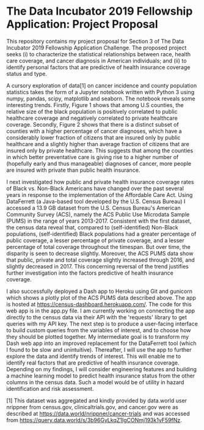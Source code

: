 # The Data Incubator 2019 Fellowship Application: Project Proposal
This repository contains my project proposal for Section 3 of The Data Incubator 2019 Fellowship Application Challenge. The proposed project seeks (i) to characterize the statistical relationships between race, health care coverage, and cancer diagnosis in American individuals; and (ii) to identify personal factors that are predictive of health insurance coverage status and type.

A cursory exploration of data[1] on cancer incidence and county population statistics  takes the form of a Jupyter notebook written with Python 3 using numpy, pandas, scipy, matplotlib and seaborn. The notebook reveals some interesting trends. Firstly, Figure 1 shows that among U.S counties, the relative size of the black population is positively correlated to public healthcare coverage and negatively correlated to private healthcare coverage. Secondly, Figure 2 shows that there is a distinct subset of counties with a higher percentage of cancer diagnoses, which have a considerably lower fraction of citizens that are insured only by public healthcare and a slightly higher than average fraction of citizens that are insured only by private healthcare. This suggests that among the counties in which better preventative care is giving rise to a higher number of (hopefully early and thus manageable) diagnoses of cancer, more people are insured with private than public health insurance. 

I next investigated how public and private health insurance coverage rates of Black vs. Non-Black Americans have changed over the past several years in response to the implementation of the Affordable Care Act. Using DataFerrett (a Java-based tool developed by the U.S. Census Bureau) I accessed a 13.9 GB dataset from the U.S. Census Bureau's American Community Survey (ACS), namely the ACS Public Use Microdata Sample (PUMS) in the range of years 2013-2017. Consistent with the first dataset, the census data reveal that, compared to (self-identified) Non-Black populations, (self-identified) Black populations had a greater percentage of public coverage, a lesser percentage of private coverage, and a lesser percentage of total coverage throughout the timespan. But over time, the disparity is seen to decrease slightly. Moreover, the ACS PUMS data show that public, private and total coverage slightly increased through 2016, and slightly decreased in 2017. This concerning reversal of the trend justifies further investigation into the factors predictive of health insurance coverage. 

I also successfully deployed a Dash app to Heroku using Git and gunicorn which shows a plotly plot of the ACS PUMS data described above. The app is hosted at https://census-dashboard.herokuapp.com/. The code for this web app is in the app.py file. I am currently working on connecting the app directly to the census data via their API with the 'requests' library to get queries with my API key. The next step is to produce a user-facing interface to build custom queries from the variables of interest, and to choose how they should be plotted together. My intermediate goal is to transform my Dash web app into an improved replacement for the DataFerrett tool (which I found to be slow and unintuitive). Thereafter, I will use the app to further explore the data and identify trends of interest. This will enable me to identify real factors that are predictive of health insurance coverage. Depending on my findings, I will consider engineering features and building a machine learning model to predict health insurance status from the other columns in the census data. Such a model would be of utility in hazard identification and risk assessment.   

[1] This dataset was aggregated and kindly provided by data.world user nrippner from census.gov, clinicaltrials.gov, and cancer.gov were as described at https://data.world/nrippner/cancer-trials and was accessed from https://query.data.world/s/3b96GyLkqZ1IgCONmj193k1yF59fNz. 
